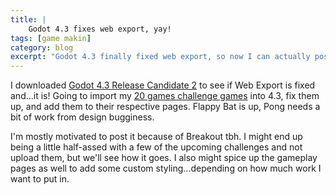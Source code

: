 ```yaml
---
title: |
    Godot 4.3 fixes web export, yay!
tags: [game makin]
category: blog
excerpt: "Godot 4.3 finally fixed web export, so now I can actually post my games from the 20 game challenge."
---
```


I downloaded [Godot 4.3 Release Candidate 2](https://godotengine.org/article/release-candidate-godot-4-3-rc-2/) to see if Web Export is fixed and...it is! Going to import my [20 games challenge games](/games/20-games-challenge) into 4.3, fix them up, and add them to their respective pages. Flappy Bat is up, Pong needs a bit of work from design bugginess.

I'm mostly motivated to post it because of Breakout tbh. I might end up being a little half-assed with a few of the upcoming challenges and not upload them, but we'll see how it goes. I also might spice up the gameplay pages as well to add some custom styling...depending on how much work I want to put in.